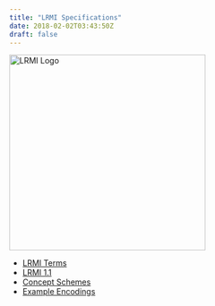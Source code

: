 ```yaml
---
title: "LRMI Specifications"
date: 2018-02-02T03:43:50Z
draft: false
---
```

<p><img src="/images/lrmi-dcmi_project.png" alt="LRMI Logo" width="350" /></p>

* [LRMI Terms](lrmi_terms)
* [LRMI 1.1](lrmi_1)
* [Concept Schemes](concept_schemes)
* [Example Encodings](example_encodings)